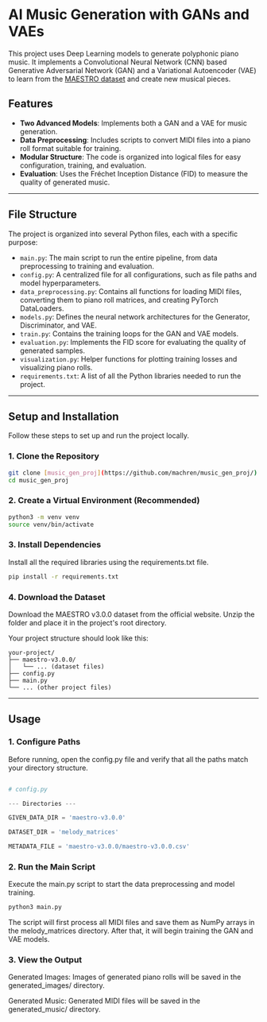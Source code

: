 # AI Music Generation with GANs and VAEs

This project uses Deep Learning models to generate polyphonic piano music. It implements a Convolutional Neural Network (CNN) based Generative Adversarial Network (GAN) and a Variational Autoencoder (VAE) to learn from the [MAESTRO dataset](https://magenta.tensorflow.org/datasets/maestro) and create new musical pieces.

## Features

- **Two Advanced Models**: Implements both a GAN and a VAE for music generation.
- **Data Preprocessing**: Includes scripts to convert MIDI files into a piano roll format suitable for training.
- **Modular Structure**: The code is organized into logical files for easy configuration, training, and evaluation.
- **Evaluation**: Uses the Fréchet Inception Distance (FID) to measure the quality of generated music.

***

## File Structure

The project is organized into several Python files, each with a specific purpose:

-   `main.py`: The main script to run the entire pipeline, from data preprocessing to training and evaluation.
-   `config.py`: A centralized file for all configurations, such as file paths and model hyperparameters.
-   `data_preprocessing.py`: Contains all functions for loading MIDI files, converting them to piano roll matrices, and creating PyTorch DataLoaders.
-   `models.py`: Defines the neural network architectures for the Generator, Discriminator, and VAE.
-   `train.py`: Contains the training loops for the GAN and VAE models.
-   `evaluation.py`: Implements the FID score for evaluating the quality of generated samples.
-   `visualization.py`: Helper functions for plotting training losses and visualizing piano rolls.
-   `requirements.txt`: A list of all the Python libraries needed to run the project.

***

## Setup and Installation

Follow these steps to set up and run the project locally.

### 1. Clone the Repository

```bash
git clone [music_gen_proj](https://github.com/machren/music_gen_proj/)
cd music_gen_proj
```

### 2. Create a Virtual Environment (Recommended)

```bash
python3 -m venv venv
source venv/bin/activate
```

### 3. Install Dependencies

Install all the required libraries using the requirements.txt file.

```bash
pip install -r requirements.txt
```

### 4. Download the Dataset

Download the MAESTRO v3.0.0 dataset from the official website. Unzip the folder and place it in the project's root directory.

Your project structure should look like this:
```arduino
your-project/
├── maestro-v3.0.0/
│   └── ... (dataset files)
├── config.py
├── main.py
└── ... (other project files)
```
*** 

## Usage

### 1. Configure Paths

Before running, open the config.py file and verify that all the paths match your directory structure.

```python

# config.py

--- Directories ---

GIVEN_DATA_DIR = 'maestro-v3.0.0'

DATASET_DIR = 'melody_matrices'

METADATA_FILE = 'maestro-v3.0.0/maestro-v3.0.0.csv'

```

### 2. Run the Main Script

Execute the main.py script to start the data preprocessing and model training.

```bash
python3 main.py
```

The script will first process all MIDI files and save them as NumPy arrays in the melody_matrices directory. After that, it will begin training the GAN and VAE models.


### 3. View the Output

Generated Images: Images of generated piano rolls will be saved in the generated_images/ directory.

Generated Music: Generated MIDI files will be saved in the generated_music/ directory.
